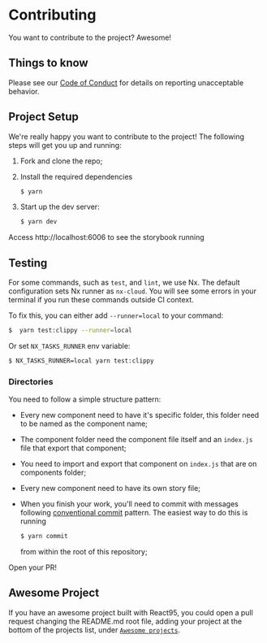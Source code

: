 # Contributing

You want to contribute to the project? Awesome!

## Things to know

Please see our [Code of Conduct](CODE_OF_CONDUCT.md) for details on reporting unacceptable behavior.

## Project Setup

We're really happy you want to contribute to the project! The following steps will get you up and running:

1. Fork and clone the repo;
2. Install the required dependencies

   ```sh
   $ yarn
   ```

3. Start up the dev server:

   ```sh
   $ yarn dev
   ```

Access http://localhost:6006 to see the storybook running

## Testing

For some commands, such as `test`, and `lint`, we use Nx. The default configuration sets Nx runner
as `nx-cloud`. You will see some errors in your terminal if you run these commands
outside CI context.

To fix this, you can either add `--runner=local` to your command:

```sh
$  yarn test:clippy --runner=local
```

Or set `NX_TASKS_RUNNER` env variable:

```sh
$ NX_TASKS_RUNNER=local yarn test:clippy
```

### Directories

You need to follow a simple structure pattern:

- Every new component need to have it's specific folder, this folder need to be
  named as the component name;
- The component folder need the component file itself and an `index.js` file
  that export that component;
- You need to import and export that component on `index.js` that are on
  components folder;
- Every new component need to have its own story file;
- When you finish your work, you'll need to commit with messages following
  [conventional commit](https://www.conventionalcommits.org/en/v1.0.0/) pattern.
  The easiest way to do this is running

  ```sh
  $ yarn commit
  ```

  from within the root of this repository;

Open your PR!

## Awesome Project

If you have an awesome project built with React95, you could open a pull
request changing the README.md root file, adding your project at the bottom of
the projects list, under [`Awesome projects`](README.md#awesome-project).
